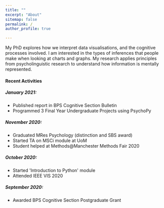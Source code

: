 ```yaml
---
title: ""
excerpt: "About"
sitemap: false
permalink: /
author_profile: true

---
```


My PhD explores how we interpret data visualisations, and the cognitive processes involved. I am interested in the types of inferences that people make when looking at charts and graphs. My research applies principles from psycholinguistic research to understand how information is mentally represented.

#### Recent Activities

##### January 2021:
  * Published report in BPS Cognitive Section Bulletin 
  * Programmed 3 Final Year Undergraduate Projects using PsychoPy

##### November 2020:
  * Graduated MRes Psychology (distinction and SBS award)
  * Started TA on MSCi module at UoM
  * Student helped at Methods@Manchester Methods Fair 2020

##### October 2020:
  * Started 'Introduction to Python' module
  * Attended IEEE VIS 2020

##### September 2020: 
  * Awarded BPS Cognitive Section Postgraduate Grant
